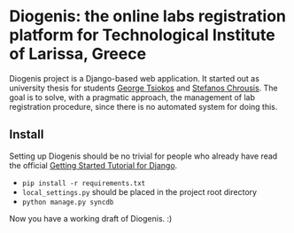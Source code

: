 # Diogenis: the online labs registration platform for Technological Institute of Larissa, Greece

Diogenis project is a Django-based web application.
It started out as university thesis for students [George Tsiokos](http://georgetsiokos.com/) and [Stefanos Chrousis](https://twitter.com/#!/Lopofsky).
The goal is to solve, with a pragmatic approach, the management of lab registration procedure, since there is no automated system for doing this.

## Install
Setting up Diogenis should be no trivial for people who already have read the official [Getting Started Tutorial for Django](https://docs.djangoproject.com/en/1.3/intro/tutorial01/).

* <code>pip install -r requirements.txt</code>
* <code>local_settings.py</code> should be placed in the project root directory
* <code>python manage.py syncdb</code>

Now you have a working draft of Diogenis. :)
